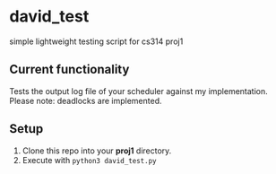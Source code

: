 # david_test
simple lightweight testing script for cs314 proj1

## Current functionality
Tests the output log file of your scheduler against my implementation.
Please note: deadlocks are implemented.

## Setup
1. Clone this repo into your **proj1** directory.
2. Execute with `python3 david_test.py`

